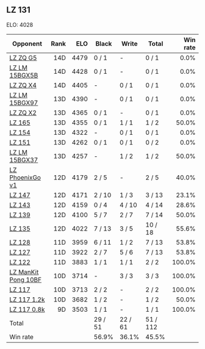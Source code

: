 ## LZ 131 ##

ELO: 4028

Opponent | Rank | ELO | Black | Write | Total | Win rate
---------|-----:|----:|-------|-------|-------|-------:
[LZ ZQ G5](LZ%20ZQ%20G5.md) | 14D | 4479 | 0 / 1 | - | 0 / 1 | 0.0%
[LZ LM 15BGX5B](LZ%20LM%2015BGX5B.md) | 14D | 4428 | 0 / 1 | - | 0 / 1 | 0.0%
[LZ ZQ X4](LZ%20ZQ%20X4.md) | 14D | 4405 | - | 0 / 1 | 0 / 1 | 0.0%
[LZ LM 15BGX97](LZ%20LM%2015BGX97.md) | 13D | 4390 | - | 0 / 1 | 0 / 1 | 0.0%
[LZ ZQ X2](LZ%20ZQ%20X2.md) | 13D | 4365 | 0 / 1 | - | 0 / 1 | 0.0%
[LZ 165](LZ%20165.md) | 13D | 4355 | 0 / 1 | 1 / 1 | 1 / 2 | 50.0%
[LZ 154](LZ%20154.md) | 13D | 4322 | - | 0 / 1 | 0 / 1 | 0.0%
[LZ 151](LZ%20151.md) | 13D | 4262 | 0 / 1 | 0 / 1 | 0 / 2 | 0.0%
[LZ LM 15BGX37](LZ%20LM%2015BGX37.md) | 13D | 4257 | - | 1 / 2 | 1 / 2 | 50.0%
[LZ PhoenixGo v1](LZ%20PhoenixGo%20v1.md) | 12D | 4179 | 2 / 5 | - | 2 / 5 | 40.0%
[LZ 147](LZ%20147.md) | 12D | 4171 | 2 / 10 | 1 / 3 | 3 / 13 | 23.1%
[LZ 143](LZ%20143.md) | 12D | 4159 | 0 / 4 | 4 / 10 | 4 / 14 | 28.6%
[LZ 139](LZ%20139.md) | 12D | 4100 | 5 / 7 | 2 / 7 | 7 / 14 | 50.0%
[LZ 135](LZ%20135.md) | 12D | 4022 | 7 / 13 | 3 / 5 | 10 / 18 | 55.6%
[LZ 128](LZ%20128.md) | 11D | 3959 | 6 / 11 | 1 / 2 | 7 / 13 | 53.8%
[LZ 127](LZ%20127.md) | 11D | 3922 | 2 / 7 | 5 / 6 | 7 / 13 | 53.8%
[LZ 122](LZ%20122.md) | 11D | 3883 | 1 / 1 | 1 / 1 | 2 / 2 | 100.0%
[LZ ManKit Pong 10BF](LZ%20ManKit%20Pong%2010BF.md) | 10D | 3714 | - | 3 / 3 | 3 / 3 | 100.0%
[LZ 117](LZ%20117.md) | 10D | 3713 | 2 / 2 | - | 2 / 2 | 100.0%
[LZ 117 1.2k](LZ%20117%201.2k.md) | 10D | 3682 | 1 / 2 | - | 1 / 2 | 50.0%
[LZ 117 0.8k](LZ%20117%200.8k.md) | 9D | 3503 | 1 / 1 | - | 1 / 1 | 100.0%
Total | | | 29 / 51 | 22 / 61 | 51 / 112 | 
Win rate| | | 56.9% | 36.1% | 45.5% | 

